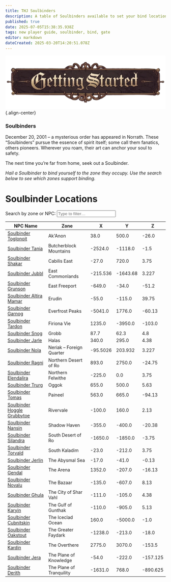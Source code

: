 ```yaml
---
title: THJ Soulbinders
description: A table of Soulbinders available to set your bind location across Norrath!
published: true
date: 2025-07-05T15:38:35.938Z
tags: new player guide, soulbinder, bind, gate
editor: markdown
dateCreated: 2025-03-20T14:20:51.078Z
---
```


![gettingstartedbanner.webp](/gettingstartedbanner.webp){.align-center}

<div class="page-container">
<div class="blurb-container">
<h3>Soulbinders</h3>
<p>December 20, 2001 – a mysterious order has appeared in Norrath.  These “Soulbinders” pursue the essence of spirit itself; some call them fanatics, others pioneers.  Wherever you roam, their art can anchor your soul to safety.</p>
<p>The next time you’re far from home, seek out a Soulbinder.</p>
<p class="ooc"><em>Hail a Soulbinder to bind yourself to the zone they occupy.  Use the search below to see which zones support binding.</em></p>
</div>
<div class="search-container">
<h1>Soulbinder Locations</h1>
<label for="searchInput">Search by zone or NPC:</label>
<input type="text" id="searchInput" placeholder="Type to filter…">
</div>
<table id="soulbinderTable">
<thead><tr><th>NPC Name</th><th>Zone</th><th>X</th><th>Y</th><th>Z</th></tr></thead>
<tbody>
<tr><td><a href="https://eqdb.net/npc/detail/55152">Soulbinder Toglonoit</a></td><td>Ak'Anon</td><td>38.0</td><td>500.0</td><td>-26.0</td></tr>
<tr><td><a href="https://eqdb.net/npc/detail/68136">Soulbinder Tania</a></td><td>Butcherblock Mountains</td><td>-2524.0</td><td>-1118.0</td><td>-1.5</td></tr>
<tr><td><a href="https://eqdb.net/npc/detail/106117">Soulbinder Shakar</a></td><td>Cabilis East</td><td>-27.0</td><td>720.0</td><td>3.75</td></tr>
<tr><td><a href="https://eqdb.net/npc/detail/408170">Soulbinder Jubbl</a></td><td>East Commonlands</td><td>-215.536</td><td>-1643.68</td><td>3.227</td></tr>
<tr><td><a href="https://eqdb.net/npc/detail/10191">Soulbinder Grunson</a></td><td>East Freeport</td><td>-649.0</td><td>-34.0</td><td>-51.2</td></tr>
<tr><td><a href="https://eqdb.net/npc/detail/24035">Soulbinder Altira Mamar</a></td><td>Erudin</td><td>-55.0</td><td>-115.0</td><td>39.75</td></tr>
<tr><td><a href="https://eqdb.net/npc/detail/30089">Soulbinder Garnog</a></td><td>Everfrost Peaks</td><td>-5041.0</td><td>1776.0</td><td>-60.13</td></tr>
<tr><td><a href="https://eqdb.net/npc/detail/84206">Soulbinder Tardon</a></td><td>Firiona Vie</td><td>1235.0</td><td>-3950.0</td><td>-103.0</td></tr>
<tr><td><a href="https://eqdb.net/npc/detail/52068">Soulbinder Snog</a></td><td>Grobb</td><td>87.7</td><td>62.3</td><td>4.8</td></tr>
<tr><td><a href="https://eqdb.net/npc/detail/29076">Soulbinder Jarle</a></td><td>Halas</td><td>340.0</td><td>295.0</td><td>4.38</td></tr>
<tr><td><a href="https://eqdb.net/npc/detail/40007">Soulbinder Nola</a></td><td>Neriak – Foreign Quarter</td><td>-95.5026</td><td>203.932</td><td>3.227</td></tr>
<tr><td><a href="https://eqdb.net/npc/detail/34125">Soulbinder Ragni</a></td><td>Northern Desert of Ro</td><td>893.0</td><td>2750.0</td><td>-24.75</td></tr>
<tr><td><a href="https://eqdb.net/npc/detail/61067">Soulbinder Elendalira</a></td><td>Northern Felwithe</td><td>-225.0</td><td>0.0</td><td>3.75</td></tr>
<tr><td><a href="https://eqdb.net/npc/detail/49082">Soulbinder Trurg</a></td><td>Oggok</td><td>655.0</td><td>500.0</td><td>5.63</td></tr>
<tr><td><a href="https://eqdb.net/npc/detail/75115">Soulbinder Tomas</a></td><td>Paineel</td><td>563.0</td><td>665.0</td><td>-94.13</td></tr>
<tr><td><a href="https://eqdb.net/npc/detail/19032">Soulbinder Hoggle Grubbytoe</a></td><td>Rivervale</td><td>-100.0</td><td>160.0</td><td>2.13</td></tr>
<tr><td><a href="https://eqdb.net/npc/detail/150310">Soulbinder Nansin</a></td><td>Shadow Haven</td><td>-355.0</td><td>-400.0</td><td>-20.38</td></tr>
<tr><td><a href="https://eqdb.net/npc/detail/35068">Soulbinder Silandra</a></td><td>South Desert of Ro</td><td>-1650.0</td><td>-1850.0</td><td>-3.75</td></tr>
<tr><td><a href="https://eqdb.net/npc/detail/60047">Soulbinder Torvald</a></td><td>South Kaladim</td><td>-23.0</td><td>-212.0</td><td>3.75</td></tr>
<tr><td><a href="https://eqdb.net/npc/detail/279040">Soulbinder Jerlin</a></td><td>The Abysmal Sea</td><td>-17.0</td><td>-41.0</td><td>-0.13</td></tr>
<tr><td><a href="https://eqdb.net/npc/detail/77000">Soulbinder Gendal</a></td><td>The Arena</td><td>1352.0</td><td>-207.0</td><td>-16.13</td></tr>
<tr><td><a href="https://eqdb.net/npc/detail/1033">Soulbinder Novalu</a></td><td>The Bazaar</td><td>-135.0</td><td>-607.0</td><td>8.13</td></tr>
<tr><td><a href="https://eqdb.net/npc/detail/155090">Soulbinder Ghula</a></td><td>The City of Shar Vahl</td><td>-111.0</td><td>-105.0</td><td>4.38</td></tr>
<tr><td><a href="https://eqdb.net/npc/detail/224109">Soulbinder Karyin</a></td><td>The Gulf of Gunthak</td><td>-110.0</td><td>-905.0</td><td>5.13</td></tr>
<tr><td><a href="https://eqdb.net/npc/detail/110072">Soulbinder Cubnitskin</a></td><td>The Iceclad Ocean</td><td>160.0</td><td>-5000.0</td><td>-1.0</td></tr>
<tr><td><a href="https://eqdb.net/npc/detail/54179">Soulbinder Oakstout</a></td><td>The Greater Faydark</td><td>-1238.0</td><td>-213.0</td><td>-18.0</td></tr>
<tr><td><a href="https://eqdb.net/npc/detail/93156">Soulbinder Kardin</a></td><td>The Overthere</td><td>2775.0</td><td>3070.0</td><td>-153.5</td></tr>
<tr><td><a href="https://eqdb.net/npc/detail/202120">Soulbinder Jera</a></td><td>The Plane of Knowledge</td><td>-54.0</td><td>-222.0</td><td>-157.125</td></tr>
<tr><td><a href="https://eqdb.net/npc/detail/203363">Soulbinder Derith</a></td><td>The Plane of Tranquility</td><td>-1631.0</td><td>768.0</td><td>-890.625</td></tr>
</tbody>
</table>
</div>